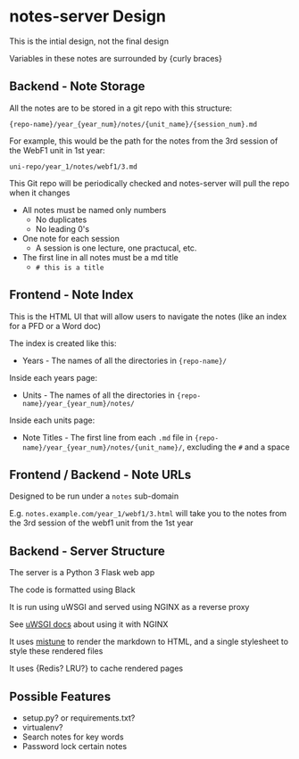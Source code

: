 # notes-server Design

This is the intial design, not the final design

Variables in these notes are surrounded by {curly braces}

## Backend - Note Storage

All the notes are to be stored in a git repo with this structure:

`{repo-name}/year_{year_num}/notes/{unit_name}/{session_num}.md`

For example, this would be the path for the notes from the 3rd session of the WebF1 unit in 1st year:

`uni-repo/year_1/notes/webf1/3.md`

This Git repo will be periodically checked and notes-server will pull the repo when it changes

- All notes must be named only numbers
  - No duplicates
  - No leading 0's
- One note for each session
  - A session is one lecture, one practucal, etc.
- The first line in all notes must be a md title
  - `# this is a title`

## Frontend - Note Index

This is the HTML UI that will allow users to navigate the notes (like an index for a PFD or a Word doc)

The index is created like this:

- Years - The names of all the directories in `{repo-name}/`

Inside each years page:

- Units - The names of all the directories in `{repo-name}/year_{year_num}/notes/`

Inside each units page:

- Note Titles - The first line from each `.md` file in `{repo-name}/year_{year_num}/notes/{unit_name}/`, excluding the `#` and a space

## Frontend / Backend - Note URLs

Designed to be run under a `notes` sub-domain

E.g. `notes.example.com/year_1/webf1/3.html` will take you to the notes from the 3rd session of the webf1 unit from the 1st year

## Backend - Server Structure

The server is a Python 3 Flask web app

The code is formatted using Black

It is run using uWSGI and served using NGINX as a reverse proxy

See [uWSGI docs](https://uwsgi-docs.readthedocs.io/en/latest/Nginx.html) about using it with NGINX

It uses [mistune](https://github.com/lepture/mistune) to render the markdown to HTML, and a single stylesheet to style these rendered files

It uses {Redis? LRU?} to cache rendered pages

## Possible Features

- setup.py? or requirements.txt?
- virtualenv?
- Search notes for key words
- Password lock certain notes
